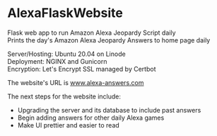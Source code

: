 # AlexaFlaskWebsite
Flask web app to run Amazon Alexa Jeopardy Script daily <br>
Prints the day's Amazon Alexa Jeopardy Answers to home page daily <br>

Server/Hosting: Ubuntu 20.04 on Linode <br>
Deployment: NGINX and Gunicorn <br>
Encryption: Let's Encrypt SSL managed by Certbot <br>

The website's URL is www.alexa-answers.com <br>

The next steps for the website include:
  * Upgrading the server and its database to include past answers
  * Begin adding answers for other daily Alexa games
  * Make UI prettier and easier to read
